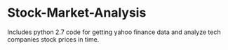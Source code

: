 # Stock-Market-Analysis
Includes python 2.7 code for getting yahoo finance data and analyze tech companies stock prices in time.

